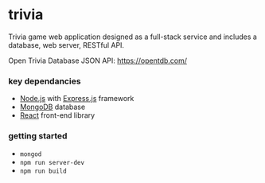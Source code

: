 # trivia

Trivia game web application designed as a full-stack service and includes a database, web server, RESTful API.

Open Trivia Database JSON API: https://opentdb.com/

### key dependancies
- [Node.js](https://nodejs.org/api/ "Node.js") with [Express.js](https://expressjs.com/en/4x/api.html "Express.js") framework
- [MongoDB](https://docs.mongodb.com/manual/ "MongoDB") database
- [React](https://reactjs.org/docs/getting-started.html "React") front-end library

### getting started
- `mongod`
- `npm run server-dev`
- `npm run build`

